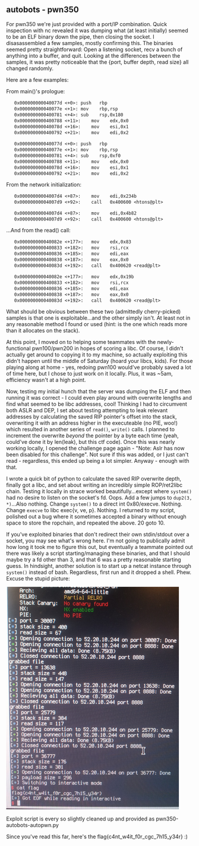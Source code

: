 autobots - pwn350
-----------------

For pwn350 we're just provided with a port/IP combination. Quick inspection with nc revealed it was dumping what (at least initially) seemed to be an ELF 
binary down the pipe, then closing the socket. I disasassembled a few samples, mostly confirming this. The binaries seemed pretty straightforward:
Open a listening socket, recv a bunch of anything into a buffer, and quit. Looking at the differences between the samples, it was pretty noticeable that
the {port, buffer depth, read size} all changed randomly. 

Here are a few examples:

From main()'s prologue:

```assembly_x86
   0x000000000040077d <+0>:	push   rbp
   0x000000000040077e <+1>:	mov    rbp,rsp
   0x0000000000400781 <+4>:	sub    rsp,0x180
   0x0000000000400788 <+11>:	mov    edx,0x0
   0x000000000040078d <+16>:	mov    esi,0x1
   0x0000000000400792 <+21>:	mov    edi,0x2

```

```assembly_x86
   0x000000000040077d <+0>:	push   rbp
   0x000000000040077e <+1>:	mov    rbp,rsp
   0x0000000000400781 <+4>:	sub    rsp,0xf0
   0x0000000000400788 <+11>:	mov    edx,0x0
   0x000000000040078d <+16>:	mov    esi,0x1
   0x0000000000400792 <+21>:	mov    edi,0x2
```

From the network initialization:

```assembly_x86
   0x00000000004007d4 <+87>:	mov    edi,0x234b
   0x00000000004007d9 <+92>:	call   0x400600 <htons@plt>
```

```assembly_x86
   0x00000000004007d4 <+87>:	mov    edi,0x4b82
   0x00000000004007d9 <+92>:	call   0x400600 <htons@plt>
```

...And from the read() call:

```assembly_x86
   0x000000000040082e <+177>:	mov    edx,0x83
   0x0000000000400833 <+182>:	mov    rsi,rcx
   0x0000000000400836 <+185>:	mov    edi,eax
   0x0000000000400838 <+187>:	mov    eax,0x0
   0x000000000040083d <+192>:	call   0x400620 <read@plt>
```

```assembly_x86
   0x000000000040082e <+177>:	mov    edx,0x19b
   0x0000000000400833 <+182>:	mov    rsi,rcx
   0x0000000000400836 <+185>:	mov    edi,eax
   0x0000000000400838 <+187>:	mov    eax,0x0
   0x000000000040083d <+192>:	call   0x400620 <read@plt>
```

What should be obvious between these two (admittedly cherry-picked) samples is that one is exploitable...and the other simply isn't. At least not in any
reasonable method I found or used (hint: is the one which reads more than it allocates on the stack). 

At this point, I moved on to helping some teammates with the newly-functional pwn100/pwn200 in hopes of scoring a libc. Of course, I didn't actually
get around to copying it to my machine, so actually exploiting this didn't happen until the middle of Saturday (hoard your libcs, kids). For those playing
along at home - yes, redoing pwn100 would've probably saved a lot of time here, but I chose to just work on it locally. Plus, it was ~5am, 
efficiency wasn't at a high point.

Now, testing my initial hunch that the server was dumping the ELF and then running it was correct - I could even play around with overwrite lengths and 
find what seemed to be libc addresses, cool! Thinking I had to circumvent both ASLR and DEP, I set about testing attempting to leak relevant addresses
by calculating the saved RIP pointer's offset into the stack, overwriting it with an address higher in the executeable (no PIE, woo!) which resulted in
another series of ```read()```, ```write()``` calls. I planned to increment the overwrite *beyond* the pointer by a byte each time (yeah, could've done it by len(leak), 
but this ctf code). Once this was nearly working locally, I opened the challenge page again - "Note: Aslr has now been disabled for this challenge". 
Not sure if this was added, or I just can't read - regardless, this ended up being a lot simpler. Anyway - enough with that.

I wrote a quick bit of python to calculate the saved RIP overwrite depth, finally got a libc, and set about writing an incredibly simple ROP/ret2libc chain.
Testing it locally in strace worked beautifully...except where ```system()``` had no desire to listen on the socket's fd. Oops. Add a few jumps to ```dup2(3, *)```...Also nothing.
Change ```system()``` to a direct int 0x80/execve. Nothing. Change ```execve``` to libc exec{v, ve, p}. Nothing. I returned to my script, polished out a bug where it 
sometimes accepted a binary without enough space to store the ropchain, and repeated the above. 20 goto 10. 

If you've exploited binaries that don't redirect their own stdin/stdout over a socket, you may see what's wrong here. I'm not going to publically admit how
long it took me to figure this out, but eventually a teammate pointed out there was likely a script starting/managing these binaries, and that I should
maybe try a fd other than 3, and that 6 was a pretty reasonable starting guess. In hindsight, another solution is to start up a netcat instance through ```system()``` instead of bash.
Regardless, first run and it dropped a shell. Phew. Excuse the stupid picture:

![I've never actually done this before D:](img/pwn350-screenshots-are-hard.png)

Exploit script is every so slightly cleaned up and provided as pwn350-autobots-autopwn.py

Since you've read this far, here's the flag{c4nt_w4it_f0r_cgc_7h15_y34r} :)
